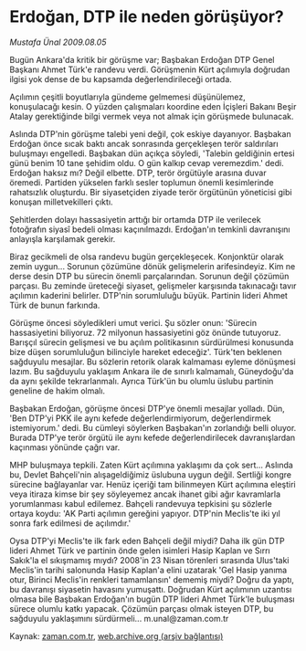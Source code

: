# Erdoğan, DTP ile neden görüşüyor?

*Mustafa Ünal 2009.08.05*

<tr><td class="metin" colspan="2" style="padding-top: 20px; padding-left: 5px; padding-right: 10px;">Bugün Ankara'da kritik bir görüşme var; Başbakan Erdoğan DTP Genel Başkanı Ahmet Türk'e randevu verdi. Görüşmenin Kürt açılımıyla doğrudan ilgisi yok dense de bu kapsamda değerlendirileceği ortada.</td></tr><tr><td class="metin" colspan="2" style="padding-top: 20px; padding-left: 5px; padding-right: 10px;"><p> Açılımın çeşitli boyutlarıyla gündeme gelmemesi düşünülemez, konuşulacağı kesin. O yüzden çalışmaları koordine eden İçişleri Bakanı Beşir Atalay gerektiğinde bilgi vermek veya not almak için görüşmede bulunacak.
<p>Aslında DTP'nin görüşme talebi yeni değil, çok eskiye dayanıyor. Başbakan Erdoğan önce sıcak baktı ancak sonrasında gerçekleşen terör saldırıları buluşmayı engelledi. Başbakan dün açıkça söyledi, 'Talebin geldiğinin ertesi günü benim 10 tane şehidim oldu. O gün kalkıp cevap veremezdim.' dedi. Erdoğan haksız mı? Değil elbette. DTP, terör örgütüyle arasına duvar öremedi. Partiden yükselen farklı sesler toplumun önemli kesimlerinde rahatsızlık oluşturdu. Bir siyasetçiden ziyade terör örgütünün yöneticisi gibi konuşan milletvekilleri çıktı.
<p>Şehitlerden dolayı hassasiyetin arttığı bir ortamda DTP ile verilecek fotoğrafın siyasî bedeli olması kaçınılmazdı. Erdoğan'ın temkinli davranışını anlayışla karşılamak gerekir.
<p>Biraz gecikmeli de olsa randevu bugün gerçekleşecek. Konjonktür olarak zemin uygun... Sorunun çözümüne dönük gelişmelerin arifesindeyiz. Kim ne derse desin DTP bu sürecin önemli parçalarından. Sorunun değil çözümün parçası. Bu zeminde üreteceği siyaset, gelişmeler karşısında takınacağı tavır açılımın kaderini belirler. DTP'nin sorumluluğu büyük. Partinin lideri Ahmet Türk de bunun farkında.
<p>Görüşme öncesi söyledikleri umut verici. Şu sözler onun: 'Sürecin hassasiyetini biliyoruz. 72 milyonun hassasiyetini göz önünde tutuyoruz. Barışçıl sürecin gelişmesi ve bu açılım politikasının sürdürülmesi konusunda bize düşen sorumluluğun bilinciyle hareket edeceğiz'. Türk'ten beklenen sağduyulu mesajlar. Bu sözlerin retorik olarak kalmaması eyleme dönüşmesi lazım. Bu sağduyulu yaklaşım Ankara ile de sınırlı kalmamalı, Güneydoğu'da da aynı şekilde tekrarlanmalı. Ayrıca Türk'ün bu olumlu üslubu partinin geneline de hakim olmalı.
<p>Başbakan Erdoğan, görüşme öncesi DTP'ye önemli mesajlar yolladı. Dün, 'Ben DTP'yi PKK ile aynı kefede değerlendirmiyorum, değerlendirmek istemiyorum.' dedi. Bu cümleyi söylerken Başbakan'ın zorlandığı belli oluyor. Burada DTP'ye terör örgütü ile aynı kefede değerlendirilecek davranışlardan kaçınması yönünde çağrı var.
<p>MHP buluşmaya tepkili. Zaten Kürt açılımına yaklaşımı da çok sert... Aslında bu, Devlet Bahçeli'nin alışageldiğimiz üslubuna uygun değil. Sertliği kongre sürecine bağlayanlar var. Henüz içeriği tam bilinmeyen Kürt açılımına eleştiri veya itiraza kimse bir şey söyleyemez ancak ihanet gibi ağır kavramlarla yorumlanması kabul edilemez. Bahçeli randevuya tepkisini şu sözlerle ortaya koydu: 'AK Parti açılımın gereğini yapıyor. DTP'nin Meclis'te iki yıl sonra fark edilmesi de açılımdır.'
<p>Oysa DTP'yi Meclis'te ilk fark eden Bahçeli değil miydi? Daha ilk gün DTP lideri Ahmet Türk ve partinin önde gelen isimleri Hasip Kaplan ve Sırrı Sakık'la el sıkışmamış mıydı? 2008'in 23 Nisan törenleri sırasında Ulus'taki Meclis'in tarihi salonunda Hasip Kaplan'a elini uzatarak 'Gel Hasip yanıma otur, Birinci Meclis'in renkleri tamamlansın' dememiş miydi? Doğru da yaptı, bu davranışı siyasetin havasını yumuşattı. Doğrudan Kürt açılımının uzantısı olmasa bile Başbakan Erdoğan'ın bugün DTP lideri Ahmet Türk'le buluşması sürece olumlu katkı yapacak. Çözümün parçası olmak isteyen DTP, bu sağduyulu yaklaşımını sürdürmeli... m.unal@zaman.com.tr <br/></p></p></p></p></p></p></p></p></td></tr>

Kaynak: [zaman.com.tr](http://zaman.com.tr/yazar.do?yazino=876958), [web.archive.org (arşiv bağlantısı)](http://web.archive.org/web/20090809163950/http://www.zaman.com.tr:80/yazar.do?yazino=876958)
